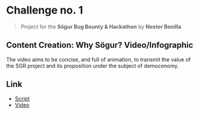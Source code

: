# Challenge no. 1
> Project for the **Sögur Bug Bounty & Hackathon**
> by **Nestor Bonilla** 

## Content Creation: Why Sögur? Video/Infographic

The video aims to be concise, and full of animation, to transmit the value of the SGR project and its proposition under the subject of democonomy.

## Link
* [Script](https://docs.google.com/document/d/1Lpfd4KhGHELz2adHAtIwZbcqegz7hoLP_rNvkuT9_zg)
* [Video](https://drive.google.com/file/d/123Zs1FBUTEAn2DD2UvFBzOTH_-QCs2Lb)